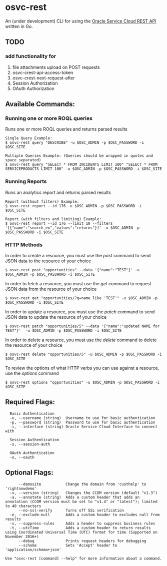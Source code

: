 # osvc-rest

An (under development) CLI for using the [Oracle Service Cloud REST API](https://docs.oracle.com/cloud/latest/servicecs_gs/CXSVC/) written in Go.

## TODO 
		
### add functionality for 
		
1. file attachments upload on POST requests
2. osvc-crest-api-access-token
3. osvc-crest-next-request-after
4. Session Authorization
5. OAuth Authorization

## Available Commands:

### Running one or more ROQL queries
Runs one or more ROQL queries and returns parsed results
	
	Single Query Example:
	$ osvc-rest query "DESCRIBE" -u $OSC_ADMIN -p $OSC_PASSWORD -i $OSC_SITE
	
	Multiple Queries Example: (Queries should be wrapped in quotes and space separated)
	$ osvc-rest query "SELECT * FROM INCIDENTS LIMIT 100" "SELECT * FROM SERVICEPRODUCTS LIMIT 100" -u $OSC_ADMIN -p $OSC_PASSWORD -i $OSC_SITE

### Running Reports
Runs an analytics report and returns parsed results

	Report (without filters) Example:
	$ osvc-rest report --id 176 -u $OSC_ADMIN -p $OSC_PASSWORD -i $OSC_SITE

	Report (with filters and limiting) Example:
	$ osvc-rest report --id 176 --limit 10 --filters '[{"name":"search_ex","values":"returns"}]' -u $OSC_ADMIN -p $OSC_PASSWORD -i $OSC_SITE
### HTTP Methods

In order to create a resource, you must use the _post_ command to send JSON data to the resource of your choice

	$ osvc-rest post "opportunities" --data '{"name":"TEST"}' -u $OSC_ADMIN -p $OSC_PASSWORD -i $OSC_SITE

In order to fetch a resource, you must use the _get_ command to request JSON data from the resource of your choice
	
	$ osvc-rest get "opportunities/?q=name like 'TEST'" -u $OSC_ADMIN -p $OSC_PASSWORD -i $OSC_SITE
	
In order to update a resource, you must use the _patch_ command to send JSON data to update the resource of your choice

	$ osvc-rest patch "opportunities/5" --data '{"name":"updated NAME for TEST"}'  -u $OSC_ADMIN -p $OSC_PASSWORD -i $OSC_SITE

In order to delete a resource, you must use the _delete_ command to delete the resource of your choice
	
	$ osvc-rest delete "opportunities/5" -u $OSC_ADMIN -p $OSC_PASSWORD -i $OSC_SITE

To review the options of what HTTP verbs you can use against a resource, use the _options_ command
	
	$ osvc-rest options "opportunities" -u $OSC_ADMIN -p $OSC_PASSWORD -i $OSC_SITE
## Required Flags:

	  Basic Authentication
	  -u, --username (string)  Username to use for basic authentication
	  -p, --password (string)  Password to use for basic authentication
	  -i, --interface (string) Oracle Service Cloud Interface to connect with

	  Session Authentication
	  -s, --session-auth

	  OAuth Authentication
	  -o, --oauth

## Optional Flags:
	      --demosite           Change the domain from 'custhelp' to 'rightnowdemo'
	  -v, --version (string)   Changes the CCOM version (default "v1.3")
	  -a, --annotate (string)  Adds a custom header that adds an annotation (CCOM version must be set to "v1.4" or "latest"); limited to 40 characters
	      --no-ssl-verify      Turns off SSL verification
	  -e, --exclude-null       Adds a custom header to excludes null from results
	  -s, --suppress-rules     Adds a header to suppress business rules
	  -t, --utcTime            Adds a custom header to return results using Coordinated Universal Time (UTC) format for time (Supported on November 2016+)
	      --debug              Prints request headers for debugging
	      --schema             Sets 'Accept' header to 'application/schema+json'
	
	Use "osvc-rest [command] --help" for more information about a command.
